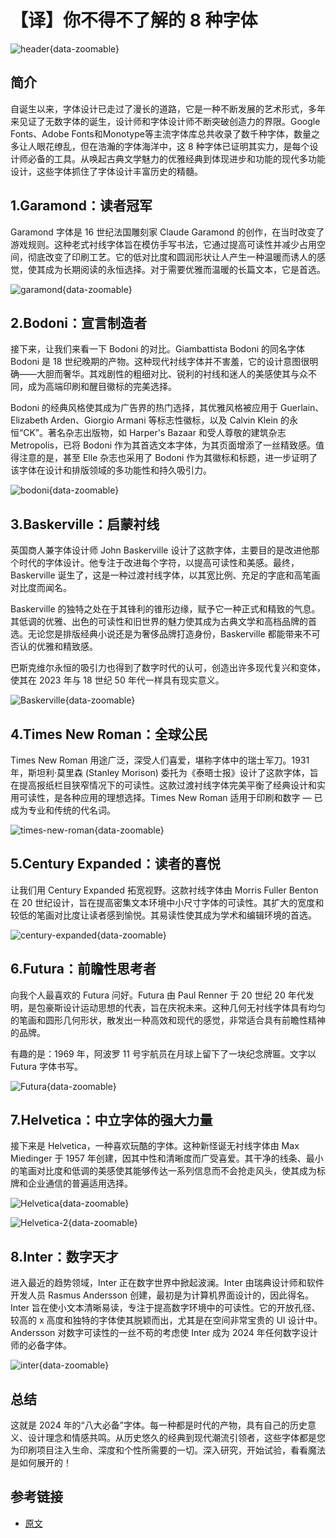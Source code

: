 # 【译】你不得不了解的 8 种字体

![header](/2024/8-fonts/header.webp){data-zoomable}

## 简介

自诞生以来，字体设计已走过了漫长的道路，它是一种不断发展的艺术形式，多年来见证了无数字体的诞生，设计师和字体设计师不断突破创造力的界限。Google Fonts、Adobe Fonts和Monotype等主流字体库总共收录了数千种字体，数量之多让人眼花缭乱，但在浩瀚的字体海洋中，这 8 种字体已证明其实力，是每个设计师必备的工具。从唤起古典文学魅力的优雅经典到体现进步和功能的现代多功能设计，这些字体抓住了字体设计丰富历史的精髓。

## 1.Garamond：读者冠军

Garamond 字体是 16 世纪法国雕刻家 Claude Garamond 的创作，在当时改变了游戏规则。这种老式衬线字体旨在模仿手写书法，它通过提高可读性并减少占用空间，彻底改变了印刷工艺。它的低对比度和圆润形状让人产生一种温暖而诱人的感觉，使其成为长期阅读的永恒选择。对于需要优雅而温暖的长篇文本，它是首选。

![garamond](/2024/8-fonts/garamond.webp){data-zoomable}

## 2.Bodoni：宣言制造者

接下来，让我们来看一下 Bodoni 的对比。Giambattista Bodoni 的同名字体 Bodoni 是 18 世纪晚期的产物。这种现代衬线字体并不害羞，它的设计意图很明确——大胆而奢华。其戏剧性的粗细对比、锐利的衬线和迷人的美感使其与众不同，成为高端印刷和醒目徽标的完美选择。

Bodoni 的经典风格使其成为广告界的热门选择，其优雅风格被应用于 Guerlain、Elizabeth Arden、Giorgio Armani 等标志性徽标，以及 Calvin Klein 的永恒“CK”。著名杂志出版物，如 Harper's Bazaar 和受人尊敬的建筑杂志 Metropolis，已将 Bodoni 作为其首选文本字体，为其页面增添了一丝精致感。值得注意的是，甚至 Elle 杂志也采用了 Bodoni 作为其徽标和标题，进一步证明了该字体在设计和排版领域的多功能性和持久吸引力。

![bodoni](/2024/8-fonts/bodoni.webp){data-zoomable}

## 3.Baskerville：启蒙衬线

英国商人兼字体设计师 John Baskerville 设计了这款字体，主要目的是改进他那个时代的字体设计。他专注于改进每个字符，以提高可读性和美感。最终，Baskerville 诞生了，这是一种过渡衬线字体，以其宽比例、充足的字底和高笔画对比度而闻名。

Baskerville 的独特之处在于其锋利的锥形边缘，赋予它一种正式和精致的气息。其低调的优雅、出色的可读性和旧世界的魅力使其成为古典文学和高档品牌的首选。无论您是排版经典小说还是为奢侈品牌打造身份，Baskerville 都能带来不可否认的优雅和精致感。

巴斯克维尔永恒的吸引力也得到了数字时代的认可，创造出许多现代复兴和变体，使其在 2023 年与 18 世纪 50 年代一样具有现实意义。

![Baskerville](/2024/8-fonts/Baskerville.webp){data-zoomable}

## 4.Times New Roman：全球公民

Times New Roman 用途广泛，深受人们喜爱，堪称字体中的瑞士军刀。1931 年，斯坦利·莫里森 (Stanley Morison) 委托为《泰晤士报》设计了这款字体，旨在提高报纸栏目狭窄情况下的可读性。这款过渡衬线字体完美平衡了经典设计和实用可读性，是各种应用的理想选择。Times New Roman 适用于印刷和数字 — 已成为专业和传统的代名词。

![times-new-roman](/2024/8-fonts/times-new-roman.webp){data-zoomable}

## 5.Century Expanded：读者的喜悦

让我们用 Century Expanded 拓宽视野。这款衬线字体由 Morris Fuller Benton 在 20 世纪设计，旨在提高密集文本环境中小尺寸字体的可读性。其扩大的宽度和较低的笔画对比度让读者感到愉悦。其易读性使其成为学术和编辑环境的首选。

![century-expanded](/2024/8-fonts/century-expanded.webp){data-zoomable}

## 6.Futura：前瞻性思考者

向我个人最喜欢的 Futura 问好。Futura 由 Paul Renner 于 20 世纪 20 年代发明，是包豪斯设计运动思想的代表，旨在庆祝未来。这种几何无衬线字体具有均匀的笔画和圆形几何形状，散发出一种高效和现代的感觉，非常适合具有前瞻性精神的品牌。

有趣的是：1969 年，阿波罗 11 号宇航员在月球上留下了一块纪念牌匾。文字以Futura 字体书写。

![Futura](/2024/8-fonts/Futura.webp){data-zoomable}

## 7.Helvetica：中立字体的强大力量

接下来是 Helvetica，一种喜欢玩酷的字体。这种新怪诞无衬线字体由 Max Miedinger 于 1957 年创建，因其中性和清晰度而广受喜爱。其干净的线条、最小的笔画对比度和低调的美感使其能够传达一系列信息而不会抢走风头，使其成为标牌和企业通信的普遍适用选择。

![Helvetica](/2024/8-fonts/Helvetica.webp){data-zoomable}

![Helvetica-2](/2024/8-fonts/Helvetica-2.webp){data-zoomable}

## 8.Inter：数字天才

进入最近的趋势领域，Inter 正在数字世界中掀起波澜。Inter 由瑞典设计师和软件开发人员 Rasmus Andersson 创建，最初是为计算机界面设计的，因此得名。Inter 旨在使小文本清晰易读，专注于提高数字环境中的可读性。它的开放孔径、较高的 x 高度和独特的字体使其脱颖而出，尤其是在空间非常宝贵的 UI 设计中。Andersson 对数字可读性的一丝不苟的考虑使 Inter 成为 2024 年任何数字设计师的必备字体。

![inter](/2024/8-fonts/inter.webp){data-zoomable}

## 总结

这就是 2024 年的“八大必备”字体。每一种都是时代的产物，具有自己的历史意义、设计理念和情感共鸣。从历史悠久的经典到现代潮流引领者，这些字体都是您为印刷项目注入生命、深度和个性所需要的一切。深入研究，开始试验，看看魔法是如何展开的！

## 参考链接

- [原文](https://uxplanet.org/the-only-8-fonts-you-will-ever-need-eb4e4088cb16)
